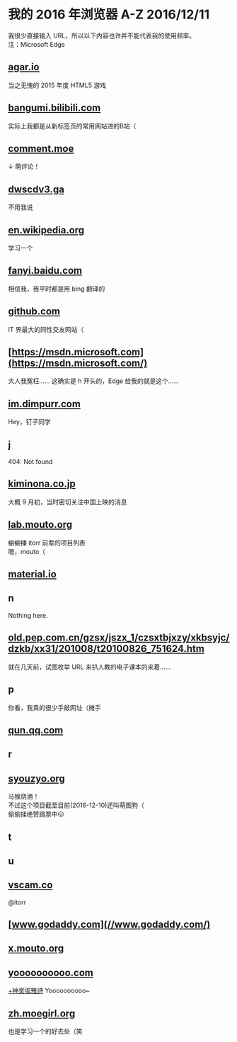 <h1>
    我的 2016 年浏览器 A-Z
    <date>2016/12/11</date>
</h1>

我很少直接输入 URL，所以以下内容也许并不能代表我的使用频率。  
注：Microsoft Edge

## [agar.io](//agar.io/)
当之无愧的 2015 年度 HTML5 游戏

## [bangumi.bilibili.com](//bangumi.bilibili.com/)
实际上我都是从新标签页的常用网站进的B站（

## [comment.moe](//comment.moe/)
↓ 萌评论！

## [dwscdv3.ga](//dwscdv3.ga/)
不用我说

## [en.wikipedia.org](//en.wikipedia.org/)
学习一个

## [fanyi.baidu.com](//fanyi.baidu.com/)
相信我，我平时都是用 bing 翻译的

## [github.com](//github.com/)
IT 界最大的同性交友网站（

## [https://msdn.microsoft.com](https://msdn.microsoft.com/)
大人我冤枉…… 这确实是 h 开头的，Edge 给我的就是这个……

## [im.dimpurr.com](//im.dimpurr.com/)
Hey，钉子同学

## j
404: Not found

## [kiminona.co.jp](//kiminona.co.jp/)
大概 9 月初，当时密切关注中国上映的消息

## [lab.mouto.org](//lab.mouto.org/)
<del>偷偷揉</del> itorr 前辈的项目列表  
嗯，mouto（

## [material.io](//material.io/)

## n
Nothing here.

<h2><a class="overflow-ellipsis" style="display: inline-block; width: 100%;" href="//old.pep.com.cn/gzsx/jszx_1/czsxtbjxzy/xkbsyjc/dzkb/xx31/201008/t20100826_751624.htm">old.pep.com.cn/gzsx/jszx_1/czsxtbjxzy/xkbsyjc/dzkb/xx31/201008/t20100826_751624.htm</a></h2>
就在几天前，试图枚举 URL 来扒人教的电子课本的来着……

## p
你看，我真的很少手敲网址（摊手

## [qun.qq.com](//qun.qq.com/)

## r

## [syouzyo.org](//syouzyo.org/)
马猴烧酒！  
不过这个项目截至目前(2016-12-10)还叫萌图狗（  
偷偷揉绝赞跳票中😖

## t

## u

## [vscam.co](//vscam.co/)
@itorr

## [www.godaddy.com](//www.godaddy.com/)

## [x.mouto.org](//x.mouto.org/)

## [yoooooooooo.com](//yoooooooooo.com/)
[+神楽坂雅詩](https://plus.google.com/105938465531761409080) Yoooooooooo~

## [zh.moegirl.org](//zh.moegirl.org/)
也是学习一个的好去处（笑
